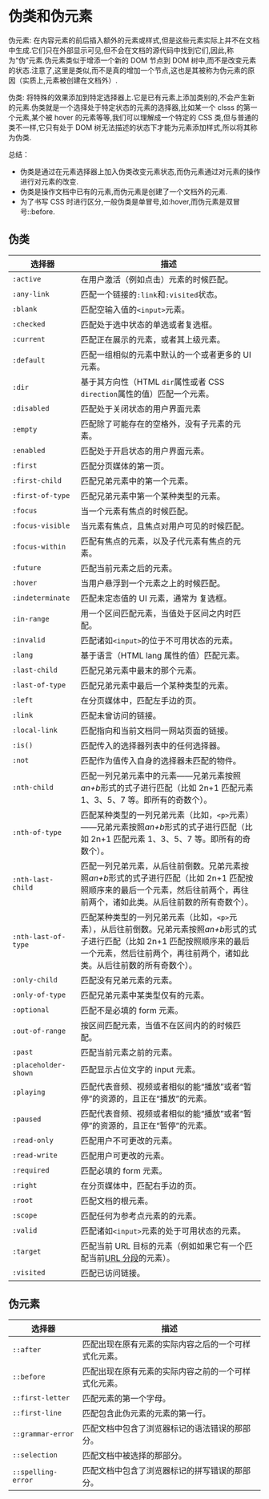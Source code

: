 # 伪类和伪元素

伪元素: 在内容元素的前后插入额外的元素或样式,但是这些元素实际上并不在文档中生成.它们只在外部显示可见,但不会在文档的源代码中找到它们,因此,称为“伪”元素.伪元素类似于增添一个新的 DOM 节点到 DOM 树中,而不是改变元素的状态.注意了,这里是类似,而不是真的增加一个节点,这也是其被称为伪元素的原因（实质上,元素被创建在文档外）.

伪类: 将特殊的效果添加到特定选择器上.它是已有元素上添加类别的,不会产生新的元素.伪类就是一个选择处于特定状态的元素的选择器,比如某一个 clsss 的第一个元素,某个被 hover 的元素等等,我们可以理解成一个特定的 CSS 类,但与普通的类不一样,它只有处于 DOM 树无法描述的状态下才能为元素添加样式,所以将其称为伪类.

总结：

- 伪类是通过在元素选择器上加⼊伪类改变元素状态,⽽伪元素通过对元素的操作进⾏对元素的改变.
- 伪类是操作文档中已有的元素,而伪元素是创建了一个文档外的元素.
- 为了书写 CSS 时进行区分,一般伪类是单冒号,如:hover,而伪元素是双冒号::before.

## 伪类

| 选择器               | 描述                                                                                                                                                                                                      |
| -------------------- | --------------------------------------------------------------------------------------------------------------------------------------------------------------------------------------------------------- |
| `:active`            | 在用户激活（例如点击）元素的时候匹配。                                                                                                                                                                    |
| `:any-link`          | 匹配一个链接的`:link`和`:visited`状态。                                                                                                                                                                   |
| `:blank`             | 匹配空输入值的`<input>`元素。                                                                                                                                                                             |
| `:checked`           | 匹配处于选中状态的单选或者复选框。                                                                                                                                                                        |
| `:current`           | 匹配正在展示的元素，或者其上级元素。                                                                                                                                                                      |
| `:default`           | 匹配一组相似的元素中默认的一个或者更多的 UI 元素。                                                                                                                                                        |
| `:dir`               | 基于其方向性（HTML `dir`属性或者 CSS `direction`属性的值）匹配一个元素。                                                                                                                                  |
| `:disabled`          | 匹配处于关闭状态的用户界面元素                                                                                                                                                                            |
| `:empty`             | 匹配除了可能存在的空格外，没有子元素的元素。                                                                                                                                                              |
| `:enabled`           | 匹配处于开启状态的用户界面元素。                                                                                                                                                                          |
| `:first`             | 匹配分页媒体的第一页。                                                                                                                                                                                    |
| `:first-child`       | 匹配兄弟元素中的第一个元素。                                                                                                                                                                              |
| `:first-of-type`     | 匹配兄弟元素中第一个某种类型的元素。                                                                                                                                                                      |
| `:focus`             | 当一个元素有焦点的时候匹配。                                                                                                                                                                              |
| `:focus-visible`     | 当元素有焦点，且焦点对用户可见的时候匹配。                                                                                                                                                                |
| `:focus-within`      | 匹配有焦点的元素，以及子代元素有焦点的元素。                                                                                                                                                              |
| `:future`            | 匹配当前元素之后的元素。                                                                                                                                                                                  |
| `:hover`             | 当用户悬浮到一个元素之上的时候匹配。                                                                                                                                                                      |
| `:indeterminate`     | 匹配未定态值的 UI 元素，通常为 复选框。                                                                                                                                                                   |
| `:in-range`          | 用一个区间匹配元素，当值处于区间之内时匹配。                                                                                                                                                              |
| `:invalid`           | 匹配诸如`<input>`的位于不可用状态的元素。                                                                                                                                                                 |
| `:lang`              | 基于语言（HTML lang 属性的值）匹配元素。                                                                                                                                                                  |
| `:last-child`        | 匹配兄弟元素中最末的那个元素。                                                                                                                                                                            |
| `:last-of-type`      | 匹配兄弟元素中最后一个某种类型的元素。                                                                                                                                                                    |
| `:left`              | 在分页媒体中，匹配左手边的页。                                                                                                                                                                            |
| `:link`              | 匹配未曾访问的链接。                                                                                                                                                                                      |
| `:local-link`        | 匹配指向和当前文档同一网站页面的链接。                                                                                                                                                                    |
| `:is()`              | 匹配传入的选择器列表中的任何选择器。                                                                                                                                                                      |
| `:not`               | 匹配作为值传入自身的选择器未匹配的物件。                                                                                                                                                                  |
| `:nth-child`         | 匹配一列兄弟元素中的元素——兄弟元素按照*an+b*形式的式子进行匹配（比如 2n+1 匹配元素 1、3、5、7 等。即所有的奇数个）。                                                                                      |
| `:nth-of-type`       | 匹配某种类型的一列兄弟元素（比如，`<p>`元素）——兄弟元素按照*an+b*形式的式子进行匹配（比如 2n+1 匹配元素 1、3、5、7 等。即所有的奇数个）。                                                                 |
| `:nth-last-child`    | 匹配一列兄弟元素，从后往前倒数。兄弟元素按照*an+b*形式的式子进行匹配（比如 2n+1 匹配按照顺序来的最后一个元素，然后往前两个，再往前两个，诸如此类。从后往前数的所有奇数个）。                              |
| `:nth-last-of-type`  | 匹配某种类型的一列兄弟元素（比如，`<p>`元素），从后往前倒数。兄弟元素按照*an+b*形式的式子进行匹配（比如 2n+1 匹配按照顺序来的最后一个元素，然后往前两个，再往前两个，诸如此类。从后往前数的所有奇数个）。 |
| `:only-child`        | 匹配没有兄弟元素的元素。                                                                                                                                                                                  |
| `:only-of-type`      | 匹配兄弟元素中某类型仅有的元素。                                                                                                                                                                          |
| `:optional`          | 匹配不是必填的 form 元素。                                                                                                                                                                                |
| `:out-of-range`      | 按区间匹配元素，当值不在区间内的的时候匹配。                                                                                                                                                              |
| `:past`              | 匹配当前元素之前的元素。                                                                                                                                                                                  |
| `:placeholder-shown` | 匹配显示占位文字的 input 元素。                                                                                                                                                                           |
| `:playing`           | 匹配代表音频、视频或者相似的能“播放”或者“暂停”的资源的，且正在“播放”的元素。                                                                                                                              |
| `:paused`            | 匹配代表音频、视频或者相似的能“播放”或者“暂停”的资源的，且正在“暂停”的元素。                                                                                                                              |
| `:read-only`         | 匹配用户不可更改的元素。                                                                                                                                                                                  |
| `:read-write`        | 匹配用户可更改的元素。                                                                                                                                                                                    |
| `:required`          | 匹配必填的 form 元素。                                                                                                                                                                                    |
| `:right`             | 在分页媒体中，匹配右手边的页。                                                                                                                                                                            |
| `:root`              | 匹配文档的根元素。                                                                                                                                                                                        |
| `:scope`             | 匹配任何为参考点元素的的元素。                                                                                                                                                                            |
| `:valid`             | 匹配诸如`<input>`元素的处于可用状态的元素。                                                                                                                                                               |
| `:target`            | 匹配当前 URL 目标的元素（例如如果它有一个匹配当前[URL 分段](https://en.wikipedia.org/wiki/Fragment_identifier)的元素）。                                                                                  |
| `:visited`           | 匹配已访问链接。                                                                                                                                                                                          |

## 伪元素

| 选择器             | 描述                                                 |
| ------------------ | ---------------------------------------------------- |
| `::after`          | 匹配出现在原有元素的实际内容之后的一个可样式化元素。 |
| `::before`         | 匹配出现在原有元素的实际内容之前的一个可样式化元素。 |
| `::first-letter`   | 匹配元素的第一个字母。                               |
| `::first-line`     | 匹配包含此伪元素的元素的第一行。                     |
| `::grammar-error`  | 匹配文档中包含了浏览器标记的语法错误的那部分。       |
| `::selection`      | 匹配文档中被选择的那部分。                           |
| `::spelling-error` | 匹配文档中包含了浏览器标记的拼写错误的那部分。       |
